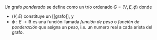 Un grafo _ponderado_ se define como un trío ordenado $G = (V, E, \phi)$ donde
- $(V,E)$ constituye un [[grafo]], y
- $\phi: E \rightarrow \mathbb{R}$ es una función llamada _función de peso_ o _función de ponderación_ que asigna un _peso_, i.e. un numero real a cada arista del grafo.